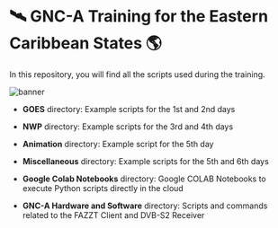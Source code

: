 # 🛰️ GNC-A Training for the Eastern Caribbean States 🌎

In this repository, you will find all the scripts used during the training.

![banner](https://user-images.githubusercontent.com/54595784/232803300-465ec569-97c7-4eed-ae7a-5c924acfb924.png)

- **GOES** directory: Example scripts for the 1st and 2nd days

- **NWP** directory: Example scripts for the 3rd and 4th days

- **Animation** directory: Example script for the 5th day

- **Miscellaneous** directory: Example scripts for the 5th and 6th days

- **Google Colab Notebooks** directory: Google COLAB Notebooks to execute Python scripts directly in the cloud

- **GNC-A Hardware and Software** directory: Scripts and commands related to the FAZZT Client and DVB-S2 Receiver

